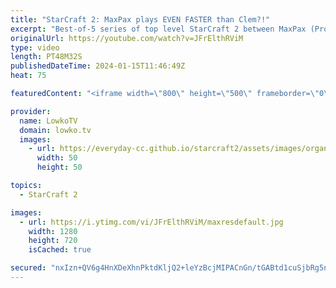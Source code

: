 ```yaml
---
title: "StarCraft 2: MaxPax plays EVEN FASTER than Clem?!"
excerpt: "Best-of-5 series of top level StarCraft 2 between MaxPax (Protoss) and Clem (Terran). This series is the finals of the ESL Open Cup Europe. Support my work: https://patreon.com/lowkotv  Lowko merch: https://lowko.shop Tech setup: https://lowko.tv/setup Discord community: https://discord.gg/lowkotv  My"
originalUrl: https://youtube.com/watch?v=JFrElthRViM
type: video
length: PT48M32S
publishedDateTime: 2024-01-15T11:46:49Z
heat: 75

featuredContent: "<iframe width=\"800\" height=\"500\" frameborder=\"0\" src=\"https://www.youtube.com/embed/JFrElthRViM\" allow=\"accelerometer; autoplay; encrypted-media; gyroscope; picture-in-picture\" allowfullscreen></iframe>"

provider:
  name: LowkoTV
  domain: lowko.tv
  images:
    - url: https://everyday-cc.github.io/starcraft2/assets/images/organizations/lowko.tv-50x50.jpg
      width: 50
      height: 50

topics:
  - StarCraft 2

images:
  - url: https://i.ytimg.com/vi/JFrElthRViM/maxresdefault.jpg
    width: 1280
    height: 720
    isCached: true

secured: "nxIzn+QV6g4HnXDeXhnPktdKljQ2+leYzBcjMIPACnGn/tGABtd1cuSjbRg5n3nB3sHY4UqFIuZJ+D5TYQvy8hULo5BX4Wsv6C4hYYG+6AjB4yQ3WurcPj9c4XSSC4SOvSxL1yw03wMpa1UqaB5rdRoChnQeuvQ8ys3zvOE6S9v2kbwZCIeuLR467Yq5dgpco4gOjhlgw+d4AHf1StRtsE7Cbsa9MCsYDbC8UX2QajlW9jIqsp7XLm0ZX0ydqFTBN/15AWzxxzNfefS2HXU3sKBHcrFuEW2ZKUTDWcJ0oP4P0l1PZyjBa/uKcKS+f/W2v9KMQk37TTigU9i9pjhQb/s3zdro0AgHKbK7Se5R/oc4XF3JpbdIKZP1RNWOkj+MS+bsjsdRyUkhKq10igxB6nfXycMhYsrPWza8Dt2J3F4=;shXd1gCS/fLBYJ6E/y+VCg=="
---
```



